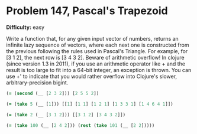 # Problem 147, Pascal's Trapezoid

**Difficulty:** easy

Write a function that, for any given input vector of numbers, returns an infinite lazy sequence of vectors, where each next one is constructed from the previous following the rules used in Pascal's Triangle. For example, for [3 1 2], the next row is [3 4 3 2]. Beware of arithmetic overflow! In clojure (since version 1.3 in 2011), if you use an arithmetic operator like + and the result is too large to fit into a 64-bit integer, an exception is thrown. You can use +' to indicate that you would rather overflow into Clojure's slower, arbitrary-precision bigint.

```clj
(= (second (__ [2 3 2])) [2 5 5 2])
```

```clj
(= (take 5 (__ [1])) [[1] [1 1] [1 2 1] [1 3 3 1] [1 4 6 4 1]])
```

```clj
(= (take 2 (__ [3 1 2])) [[3 1 2] [3 4 3 2]])
```

```clj
(= (take 100 (__ [2 4 2])) (rest (take 101 (__ [2 2]))))
```

